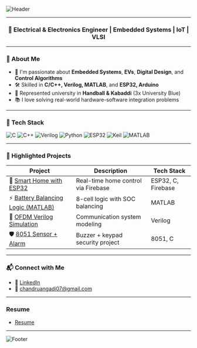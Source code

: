 ![Header](https://capsule-render.vercel.app/api?type=waving&color=0:1E90FF,100:00BFFF&height=200&section=header&text=Hi%20👋,%20I'm%20Chandrashekhar%20R%20Angadi&fontSize=35&fontColor=fff)

---
<h3 align="center">🚀 Electrical & Electronics Engineer | Embedded Systems | IoT | VLSI</h3>

---

### 💫 About Me
- 🧠 I'm passionate about **Embedded Systems**, **EVs**, **Digital Design**, and **Control Algorithms**
- 🛠️ Skilled in **C/C++, Verilog, MATLAB**, and **ESP32, Arduino**
- 🏅 Represented university in **Handball & Kabaddi** (3x University Blue)
- 📚 I love solving real-world hardware-software integration problems

---

### 🔧 Tech Stack
![C](https://img.shields.io/badge/C-00599C?style=flat&logo=c&logoColor=white)
![C++](https://img.shields.io/badge/C++-00599C?style=flat&logo=cplusplus&logoColor=white)
![Verilog](https://img.shields.io/badge/Verilog-Blue?style=flat)
![Python](https://img.shields.io/badge/Python-3776AB?style=flat&logo=python&logoColor=white)
![ESP32](https://img.shields.io/badge/ESP32-black?style=flat&logo=espressif)
![Keil](https://img.shields.io/badge/Keil-uVision-informational)
![MATLAB](https://img.shields.io/badge/MATLAB-orange?style=flat)

---

### 📁 Highlighted Projects
| Project | Description | Tech Stack |
|--------|-------------|------------|
| 🔌 [Smart Home with ESP32](https://github.com/ChandruA07/esp32-smart-home)| Real-time home control via Firebase | ESP32, C, Firebase |
| ⚡ [Battery Balancing Logic (MATLAB)](https://github.com/ChandruA07/safety-alert-system) | 8-cell logic with SOC balancing | MATLAB |
| 📶 [OFDM Verilog Simulation](https://github.com/ChandruA07/ofdm-verilog) | Communication system modeling | Verilog |
| 🛡️ [8051 Sensor + Alarm](https://github.com/ChandruA07/rtos-lpc1768-) | Buzzer + keypad security project | 8051, C |

---


### 📬 Connect with Me
- 🔗 [LinkedIn](https://www.linkedin.com/in/chandrashekhar-r-angadi-6028b2229/)
- 📧 chandruangadi07@gmail.com

---
### Resume
- [Resume](https://github.com/ChandruA07/Resume/blob/main/CHANDRASHEKHAR_RESUME.docx)

---
![Footer](https://capsule-render.vercel.app/api?type=waving&color=0:00BFFF,100:1E90FF&height=200&section=footer)
